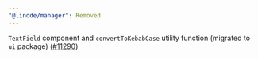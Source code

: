 ```yaml
---
"@linode/manager": Removed
---
```


`TextField` component and `convertToKebabCase` utility function (migrated to `ui` package) ([#11290](https://github.com/linode/manager/pull/11290))
